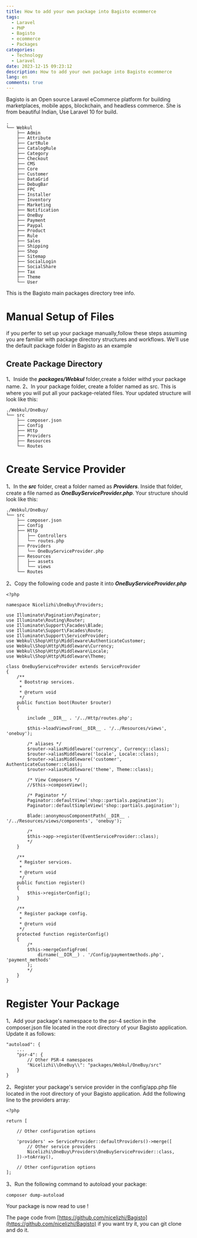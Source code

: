 ```yaml
---
title: How to add your own package into Bagisto ecommerce
tags:
  - Laravel
  - PHP
  - Bagisto
  - ecommerce
  - Packages
categories:
  - Technology
  - Laravel
date: 2023-12-15 09:23:12
description: How to add your own package into Bagisto ecommerce
lang: en
comments: true
---
```

Bagisto is an Open source Laravel eCommerce platform for building marketplaces, mobile apps, blockchain, and headless commerce. She is from beautiful Indian, Use Laravel 10 for build.
```
.
└── Webkul
    ├── Admin
    ├── Attribute
    ├── CartRule
    ├── CatalogRule
    ├── Category
    ├── Checkout
    ├── CMS
    ├── Core
    ├── Customer
    ├── DataGrid
    ├── DebugBar
    ├── FPC
    ├── Installer
    ├── Inventory
    ├── Marketing
    ├── Notification
    ├── OneBuy
    ├── Payment
    ├── Paypal
    ├── Product
    ├── Rule
    ├── Sales
    ├── Shipping
    ├── Shop
    ├── Sitemap
    ├── SocialLogin
    ├── SocialShare
    ├── Tax
    ├── Theme
    └── User
```
This is the Bagisto main packages directory tree info.

# Manual Setup of Files
if you perfer to set up your package manually,follow these steps assuming you are familiar with package directory structures and workflows. We'll use the default package folder in Bagisto as an example

## Create Package Directory
1、Inside the ***packages/Webkul*** folder,create a folder withd your package name. 
2、In your package folder, create a folder named as src. This is where you will put all your package-related files. Your updated structure will look like this:

```
./Webkul/OneBuy/
└── src
    ├── composer.json
    ├── Config
    ├── Http
    ├── Providers
    ├── Resources
    └── Routes
```

# Create Service Provider
1、In the ***src*** folder, creat a folder named as ***Providers***. Inside that folder, create a file named as ***OneBuyServiceProvider.php***. Your structure should look like this:
```
./Webkul/OneBuy/
└── src
    ├── composer.json
    ├── Config
    ├── Http
    │   ├── Controllers
    │   └── routes.php
    ├── Providers
    │   └── OneBuyServiceProvider.php
    ├── Resources
    │   ├── assets
    │   └── views
    └── Routes
```
2、Copy the following code and paste it into ***OneBuyServiceProvider.php***
```
<?php

namespace Nicelizhi\OneBuy\Providers;

use Illuminate\Pagination\Paginator;
use Illuminate\Routing\Router;
use Illuminate\Support\Facades\Blade;
use Illuminate\Support\Facades\Route;
use Illuminate\Support\ServiceProvider;
use Webkul\Shop\Http\Middleware\AuthenticateCustomer;
use Webkul\Shop\Http\Middleware\Currency;
use Webkul\Shop\Http\Middleware\Locale;
use Webkul\Shop\Http\Middleware\Theme;

class OneBuyServiceProvider extends ServiceProvider
{
    /**
     * Bootstrap services.
     *
     * @return void
     */
    public function boot(Router $router)
    {
        
        include __DIR__ . '/../Http/routes.php';

        $this->loadViewsFrom(__DIR__ . '/../Resources/views', 'onebuy');

        /* aliases */
        $router->aliasMiddleware('currency', Currency::class);
        $router->aliasMiddleware('locale', Locale::class);
        $router->aliasMiddleware('customer', AuthenticateCustomer::class);
        $router->aliasMiddleware('theme', Theme::class);

        /* View Composers */
        //$this->composeView();

        /* Paginator */
        Paginator::defaultView('shop::partials.pagination');
        Paginator::defaultSimpleView('shop::partials.pagination');

        Blade::anonymousComponentPath(__DIR__ . '/../Resources/views/components', 'onebuy');

        /*
        $this->app->register(EventServiceProvider::class);
        */
    }

    /**
     * Register services.
     *
     * @return void
     */
    public function register()
    {
        $this->registerConfig();
    }

    /**
     * Register package config.
     *
     * @return void
     */
    protected function registerConfig()
    {
        /*
        $this->mergeConfigFrom(
            dirname(__DIR__) . '/Config/paymentmethods.php', 'payment_methods'
        );
        */
    }
}
```
# Register Your Package
1、Add your package's namespace to the psr-4 section in the composer.json file located in the root directory of your Bagisto application. Update it as follows:
```
"autoload": {
    ...
    "psr-4": {
        // Other PSR-4 namespaces
        "Nicelizhi\\OneBuy\\": "packages/Webkul/OneBuy/src"
    }
}
```
2、Register your package's service provider in the config/app.php file located in the root directory of your Bagisto application. Add the following line to the providers array:
```
<?php

return [
    
    // Other configuration options

    'providers' => ServiceProvider::defaultProviders()->merge([
        // Other service providers
        Nicelizhi\OneBuy\Providers\OneBuyServiceProvider::class,
    ])->toArray(),
    
    // Other configuration options
];
```
3、Run the following command to autoload your package:
```
composer dump-autoload
```
Your package is now read to use !

The page code from [https://github.com/nicelizhi/Bagisto](https://github.com/nicelizhi/Bagisto) if you want try it, you can git clone and do it.